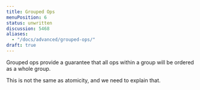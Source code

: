 ```yaml
---
title: Grouped Ops
menuPosition: 6
status: unwritten
discussion: 5468
aliases:
  - "/docs/advanced/grouped-ops/"
draft: true
---
```


Grouped ops provide a guarantee that all ops within a group will be ordered as a whole group.

This is not the same as atomicity, and we need to explain that.
